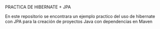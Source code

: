 PRACTICA DE HIBERNATE + JPA

En este repositorio se encontrara un ejemplo practico del uso de hibernate con JPA para la creación de proyectos Java
con dependencias en Maven   
